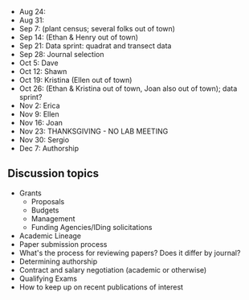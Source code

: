 * Aug 24:
* Aug 31:
* Sep 7: (plant census; several folks out of town)
* Sep 14: (Ethan & Henry out of town)
* Sep 21: Data sprint: quadrat and transect data
* Sep 28: Journal selection
* Oct 5:  Dave
* Oct 12: Shawn
* Oct 19: Kristina (Ellen out of town)
* Oct 26: (Ethan & Kristina out of town, Joan also out of town); data sprint?
* Nov 2:  Erica
* Nov 9:  Ellen
* Nov 16: Joan
* Nov 23: THANKSGIVING - NO LAB MEETING
* Nov 30: Sergio
* Dec 7:  Authorship

## Discussion topics

* Grants
    * Proposals
    * Budgets
    * Management
    * Funding Agencies/IDing solicitations
* Academic Lineage
* Paper submission process
* What's the process for reviewing papers? Does it differ by journal?
* Determining authorship
* Contract and salary negotiation (academic or otherwise)
* Qualifying Exams
* How to keep up on recent publications of interest